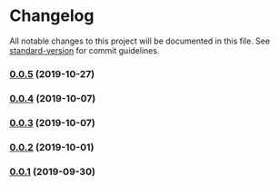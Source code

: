 # Changelog

All notable changes to this project will be documented in this file. See [standard-version](https://github.com/conventional-changelog/standard-version) for commit guidelines.

### [0.0.5](https://github.com/CrowdStrike/faltest/compare/custom-cli@0.0.4...0.0.5) (2019-10-27)

### [0.0.4](https://github.com/CrowdStrike/faltest/compare/custom-cli@0.0.3...0.0.4) (2019-10-07)

### [0.0.3](https://github.com/CrowdStrike/faltest/compare/custom-cli@0.0.2...0.0.3) (2019-10-07)

### [0.0.2](https://github.com/CrowdStrike/faltest/compare/custom-cli@0.0.1...0.0.2) (2019-10-01)

### [0.0.1](https://github.com/CrowdStrike/faltest/compare/custom-cli@0.0.0...0.0.1) (2019-09-30)

